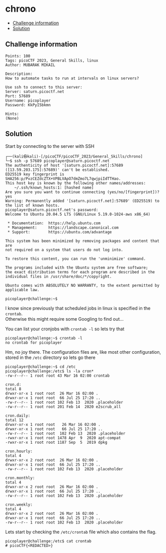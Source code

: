 # chrono

- [Challenge information](chrono.md#challenge-information)
- [Solution](chrono.md#solution)

## Challenge information
```
Points: 100
Tags: picoCTF 2023, General Skills, linux
Author: MUBARAK MIKAIL

Description:
How to automate tasks to run at intervals on linux servers?

Use ssh to connect to this server:
Server: saturn.picoctf.net
Port: 57689
Username: picoplayer 
Password: KkPyI5bkmn

Hints:
(None)
```

## Solution

Start by connecting to the server with SSH
```
┌──(kali㉿kali)-[/picoCTF/picoCTF_2023/General_Skills/chrono]
└─$ ssh -p 57689 picoplayer@saturn.picoctf.net
The authenticity of host '[saturn.picoctf.net]:57689 ([13.59.203.175]:57689)' can't be established.
ED25519 key fingerprint is SHA256:p/PvzCEZdcZTX+VPBLVApO7dmZmo7L7qwjpiIdTTHao.
This host key is known by the following other names/addresses:
    ~/.ssh/known_hosts:1: [hashed name]
Are you sure you want to continue connecting (yes/no/[fingerprint])? yes
Warning: Permanently added '[saturn.picoctf.net]:57689' (ED25519) to the list of known hosts.
picoplayer@saturn.picoctf.net's password: 
Welcome to Ubuntu 20.04.5 LTS (GNU/Linux 5.19.0-1024-aws x86_64)

 * Documentation:  https://help.ubuntu.com
 * Management:     https://landscape.canonical.com
 * Support:        https://ubuntu.com/advantage

This system has been minimized by removing packages and content that are
not required on a system that users do not log into.

To restore this content, you can run the 'unminimize' command.

The programs included with the Ubuntu system are free software;
the exact distribution terms for each program are described in the
individual files in /usr/share/doc/*/copyright.

Ubuntu comes with ABSOLUTELY NO WARRANTY, to the extent permitted by
applicable law.

picoplayer@challenge:~$ 
```

I know since previously that scheduled jobs in linux is specified in the `crontab`.  
Otherwise this might require some Googling to find out...

You can list your cronjobs with `crontab -l` so lets try that
```
picoplayer@challenge:~$ crontab -l
no crontab for picoplayer
```

Hm, no joy there. The configuration files are, like most other configuration, stored in the `/etc` directory so lets go there
```
picoplayer@challenge:~$ cd /etc
picoplayer@challenge:/etc$ ls -la cron*
-rw-r--r-- 1 root root 43 Mar 16 02:00 crontab

cron.d:
total 8
drwxr-xr-x 1 root root  26 Mar 16 02:00 .
drwxr-xr-x 1 root root  66 Jul 25 17:20 ..
-rw-r--r-- 1 root root 102 Feb 13  2020 .placeholder
-rw-r--r-- 1 root root 201 Feb 14  2020 e2scrub_all

cron.daily:
total 12
drwxr-xr-x 1 root root   26 Mar 16 02:00 .
drwxr-xr-x 1 root root   66 Jul 25 17:20 ..
-rw-r--r-- 1 root root  102 Feb 13  2020 .placeholder
-rwxr-xr-x 1 root root 1478 Apr  9  2020 apt-compat
-rwxr-xr-x 1 root root 1187 Sep  5  2019 dpkg

cron.hourly:
total 4
drwxr-xr-x 2 root root  26 Mar 16 02:00 .
drwxr-xr-x 1 root root  66 Jul 25 17:20 ..
-rw-r--r-- 1 root root 102 Feb 13  2020 .placeholder

cron.monthly:
total 4
drwxr-xr-x 2 root root  26 Mar 16 02:00 .
drwxr-xr-x 1 root root  66 Jul 25 17:20 ..
-rw-r--r-- 1 root root 102 Feb 13  2020 .placeholder

cron.weekly:
total 4
drwxr-xr-x 2 root root  26 Mar 16 02:00 .
drwxr-xr-x 1 root root  66 Jul 25 17:20 ..
-rw-r--r-- 1 root root 102 Feb 13  2020 .placeholder
```

Lets start by checking the `/etc/crontab`  file which also contains the flag.
```
picoplayer@challenge:/etc$ cat crontab 
# picoCTF{<REDACTED>}
```

